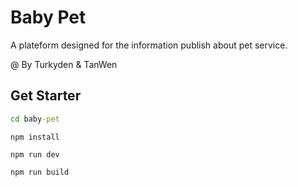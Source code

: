 # Baby Pet

A plateform designed for the information publish about pet service.

@ By Turkyden & TanWen

## Get Starter

``` cmd
cd baby-pet
```

``` npm
npm install
```

``` npm
npm run dev
```

``` npm
npm run build
```
